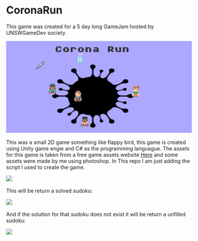 # CoronaRun
This game was created for a 5 day long GameJam hosted by UNSWGameDev society. 


![](coverGame.JPG)
  
This was a small 2D game something like flappy bird, this game is created using Unity game engie and C# as the programming languague. The assets for this game is taken from 
a free game assets website [Here](https://www.kenney.nl/assets) and some assets were made by me using photoshop.
In This repo I am just adding the script I used to create the game.

![](sudoku2.JPG)  

This will be return a solved sudoku:
  
![](sudoku3.JPG)
  
And if the solution for that sudoku does not exist it will be return a unfilled sudoku:
  
![](sudoku4.JPG)
